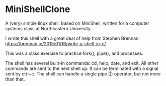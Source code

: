 # MiniShellClone
A (very) simple linux shell, based on MiniShell, written for a computer systems class at Northeastern University.

I wrote this shell with a great deal of help from Stephen Brennan: https://brennan.io/2015/01/16/write-a-shell-in-c/

This was a class exercise to practice fork(), pipe(), and processes.

The shell has several built-in commands: cd, help, date, and exit.
All other commands are sent to the next shell up.
It can be terminated with a signal sent by ctrl+c.
The shell can handle a single pipe (|) operator, but not more than that.
